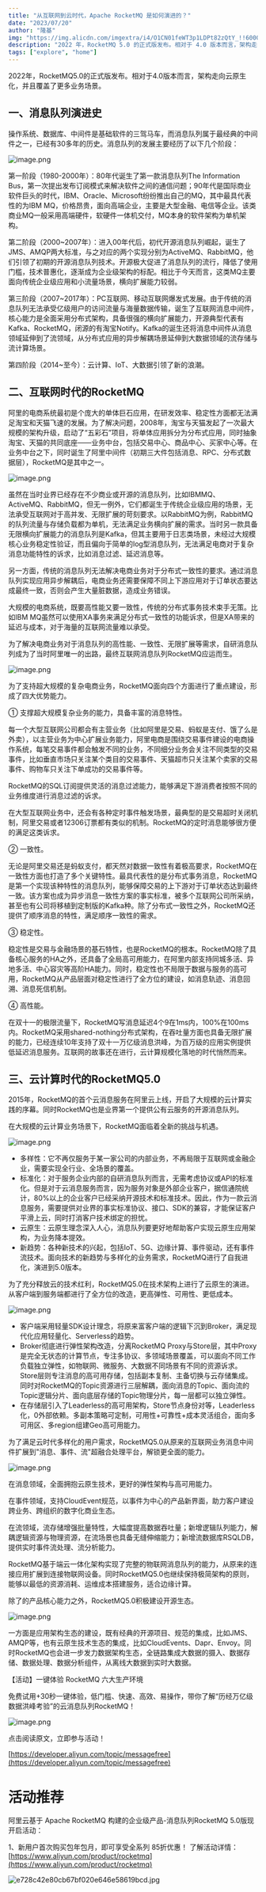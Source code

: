 ```yaml
---      
title: "从互联网到云时代，Apache RocketMQ 是如何演进的？"
date: "2023/07/20"
author: "隆基"
img: "https://img.alicdn.com/imgextra/i4/O1CN01feWT3p1LDPt82zQtY_!!6000000001265-0-tps-685-383.jpg"
description: "2022 年，RocketMQ 5.0 的正式版发布。相对于 4.0 版本而言，架构走向云原生化，并且覆盖了更多业务场景。"
tags: ["explore", "home"]
---
```


2022年，RocketMQ5.0的正式版发布。相对于4.0版本而言，架构走向云原生化，并且覆盖了更多业务场景。
## 一、消息队列演进史
操作系统、数据库、中间件是基础软件的三驾马车，而消息队列属于最经典的中间件之一，已经有30多年的历史。消息队列的发展主要经历了以下几个阶段：

![image.png](https://intranetproxy.alipay.com/skylark/lark/0/2023/png/30656771/1684734677124-00d72298-09f5-4130-83c3-68c65f978d39.png#clientId=u8516c144-a6f3-4&from=paste&height=620&id=u7f825ff0&originHeight=1239&originWidth=2424&originalType=binary&ratio=2&rotation=0&showTitle=false&size=2277707&status=done&style=none&taskId=u57f7e396-9fc4-4c19-9dab-dc3dc27f1ec&title=&width=1212)

第一阶段（1980-2000年）：80年代诞生了第一款消息队列The Information Bus，第一次提出发布订阅模式来解决软件之间的通信问题；90年代是国际商业软件巨头的时代，IBM、Oracle、Microsoft纷纷推出自己的MQ，其中最具代表性的为IBM MQ，价格昂贵，面向高端企业，主要是大型金融、电信等企业。该类商业MQ一般采用高端硬件，软硬件一体机交付，MQ本身的软件架构为单机架构。

第二阶段（2000~2007年）：进入00年代后，初代开源消息队列崛起，诞生了JMS、AMQP两大标准，与之对应的两个实现分别为ActiveMQ、RabbitMQ，他们引领了初期的开源消息队列技术。开源极大促进了消息队列的流行，降低了使用门槛，技术普惠化，逐渐成为企业级架构的标配。相比于今天而言，这类MQ主要面向传统企业级应用和小流量场景，横向扩展能力较弱。

第三阶段（2007~2017年）：PC互联网、移动互联网爆发式发展。由于传统的消息队列无法承受亿级用户的访问流量与海量数据传输，诞生了互联网消息中间件，核心能力是全面采用分布式架构，具备很强的横向扩展能力，开源典型代表有Kafka、RocketMQ，闭源的有淘宝Notify。Kafka的诞生还将消息中间件从消息领域延伸到了流领域，从分布式应用的异步解耦场景延伸到大数据领域的流存储与流计算场景。

第四阶段（2014~至今）：云计算、IoT、大数据引领了新的浪潮。
## 二、互联网时代的RocketMQ
阿里的电商系统最初是个庞大的单体巨石应用，在研发效率、稳定性方面都无法满足淘宝和天猫飞速的发展。为了解决问题，2008年，淘宝与天猫发起了一次最大规模的架构升级，启动了“五彩石”项目，将单体应用拆分为分布式应用，同时抽象淘宝、天猫的共同底座——业务中台，包括交易中心、商品中心、买家中心等。在业务中台之下，同时诞生了阿里中间件（初期三大件包括消息、RPC、分布式数据层），RocketMQ是其中之一。

![image.png](https://intranetproxy.alipay.com/skylark/lark/0/2023/png/30656771/1684734712538-50f99b04-4525-4785-a55a-74b655ddd661.png#clientId=u8516c144-a6f3-4&from=paste&height=645&id=uf03f9257&originHeight=1290&originWidth=2476&originalType=binary&ratio=2&rotation=0&showTitle=false&size=2401943&status=done&style=none&taskId=ucc17db38-03a1-45dc-ae6b-12b29361920&title=&width=1238)

虽然在当时业界已经存在不少商业或开源的消息队列，比如IBMMQ、ActiveMQ、RabbitMQ，但无一例外，它们都诞生于传统企业级应用的场景，无法承受互联网对于高并发、无限扩展的苛刻要求。以RabbitMQ为例，RabbitMQ的队列流量与存储负载都为单机，无法满足业务横向扩展的需求。当时另一款具备无限横向扩展能力的消息队列是Kafka，但其主要用于日志类场景，未经过大规模核心业务稳定性验证，而且偏向于简单的log型消息队列，无法满足电商对于复杂消息功能特性的诉求，比如消息过滤、延迟消息等。

另一方面，传统的消息队列无法解决电商业务对于分布式一致性的要求。通过消息队列实现应用异步解耦后，电商业务还需要保障不同上下游应用对于订单状态要达成最终一致，否则会产生大量脏数据，造成业务错误。

大规模的电商系统，既要高性能又要一致性，传统的分布式事务技术束手无策。比如IBM MQ虽然可以使用XA事务来满足分布式一致性的功能诉求，但是XA带来的延迟与成本，对于海量的互联网流量难以承受。

为了解决电商业务对于消息队列的高性能、一致性、无限扩展等需求，自研消息队列成为了当时阿里唯一的出路，最终互联网消息队列RocketMQ应运而生。

![image.png](https://intranetproxy.alipay.com/skylark/lark/0/2023/png/30656771/1684734748518-9fc00551-ce21-41a0-a4bb-8a1a13cb7103.png#clientId=u8516c144-a6f3-4&from=paste&height=606&id=u2807be78&originHeight=1211&originWidth=2463&originalType=binary&ratio=2&rotation=0&showTitle=false&size=2361780&status=done&style=none&taskId=u0a814edc-dd02-4eae-8d85-329fa012aab&title=&width=1231.5)

为了支持超大规模的复杂电商业务，RocketMQ面向四个方面进行了重点建设，形成了四大优势能力。

① 支撑超大规模复杂业务的能力，具备丰富的消息特性。

每一个大型互联网公司都会有主营业务（比如阿里是交易、蚂蚁是支付、饿了么是外卖），以主营业务为中心扩展业务能力，阿里电商是围绕交易事件建设的电商操作系统，每笔交易事件都会触发不同的业务，不同细分业务会关注不同类型的交易事件，比如垂直市场只关注某个类目的交易事件、天猫超市只关注某个卖家的交易事件、购物车只关注下单成功的交易事件等。

RocketMQ的SQL订阅提供灵活的消息过滤能力，能够满足下游消费者按照不同的业务维度进行消息过滤的诉求。

在大型互联网业务中，还会有各种定时事件触发场景，最典型的是交易超时关闭机制，阿里交易或者12306订票都有类似的机制。RocketMQ的定时消息能够很方便的满足这类诉求。

② 一致性。

无论是阿里交易还是蚂蚁支付，都天然对数据一致性有着极高要求，RocketMQ在一致性方面也打造了多个关键特性。最具代表性的是分布式事务消息，RocketMQ是第一个实现该种特性的消息队列，能够保障交易的上下游对于订单状态达到最终一致。该方案也成为异步消息一致性方案的事实标准，被多个互联网公司所采纳，甚至也有公司将移植到定制版的Kafka种。除了分布式一致性之外，RocketMQ还提供了顺序消息的特性，满足顺序一致性的需求。

③ 稳定性。

稳定性是交易与金融场景的基石特性，也是RocketMQ的根本。RocketMQ除了具备核心服务的HA之外，还具备了全局高可用能力，在阿里内部支持同城多活、异地多活、中心容灾等高阶HA能力。同时，稳定性也不局限于数据与服务的高可用，RocketMQ从产品层面对稳定性进行了全方位的建设，如消息轨迹、消息回溯、消息死信机制。

④ 高性能。

在双十一的极限流量下，RocketMQ写消息延迟4个9在1ms内，100%在100ms内。RocketMQ采用shared-nothing分布式架构，在吞吐量方面也具备无限扩展的能力，已经连续10年支持了双十一万亿级消息洪峰，为百万级的应用实例提供低延迟消息服务。互联网的故事还在进行，云计算规模化落地的时代悄然而来。
## 三、云计算时代的RocketMQ5.0
2015年，RocketMQ的首个云消息服务在阿里云上线，开启了大规模的云计算实践的序幕。同时RocketMQ也是业界第一个提供公有云服务的开源消息队列。

在大规模的云计算业务场景下，RocketMQ面临着全新的挑战与机遇。

![image.png](https://intranetproxy.alipay.com/skylark/lark/0/2023/png/30656771/1684734842537-ebcac631-f688-4ed7-958b-24d188957d6e.png#clientId=u8516c144-a6f3-4&from=paste&height=602&id=ue6197725&originHeight=1204&originWidth=2501&originalType=binary&ratio=2&rotation=0&showTitle=false&size=2281164&status=done&style=none&taskId=u47745b2a-d9a4-4cc8-b740-30c54042cde&title=&width=1250.5)

- 多样性：它不再仅服务于某一家公司的内部业务，不再局限于互联网或金融企业，需要实现全行业、全场景的覆盖。
- 标准化：对于服务企业内部的自研消息队列而言，无需考虑协议或API的标准化。但是对于云消息服务而言，因为服务对象是外部企业客户，据信通院统计，80%以上的企业客户已经采纳开源技术和标准技术。因此，作为一款云消息服务，需要提供对业界的事实标准协议、接口、SDK的兼容，才能保证客户平滑上云，同时打消客户技术绑定的担忧。
- 云原生：云原生理念深入人心，消息队列要更好地帮助客户实现云原生应用架构，为业务降本提效。
- 新趋势：各种新技术的兴起，包括IoT、5G、边缘计算、事件驱动，还有事件流技术。面向技术的新趋势与多样化的业务需求，RocketMQ进行了自我进化，演进到5.0版本。

为了充分释放云的技术红利，RocketMQ5.0在技术架构上进行了云原生的演进。从客户端到服务端都进行了全方位的改造，更高弹性、可用性、更低成本。

![image.png](https://intranetproxy.alipay.com/skylark/lark/0/2023/png/30656771/1684734940328-4946bf56-7b75-4d03-b251-78676fca5a38.png#clientId=u8516c144-a6f3-4&from=paste&height=609&id=ue8ebebc4&originHeight=1217&originWidth=2530&originalType=binary&ratio=2&rotation=0&showTitle=false&size=2571994&status=done&style=none&taskId=udf45b972-6430-4161-8364-5a744c89a18&title=&width=1265)

- 客户端采用轻量SDK设计理念，将原来富客户端的逻辑下沉到Broker，满足现代化应用轻量化、Serverless的趋势。
- Broker彻底进行弹性架构改造，分离RocketMQ Proxy与Store层，其中Proxy是完全无状态的计算节点，专注多协议、多领域场景覆盖，可以面向不同工作负载独立弹性，如物联网、微服务、大数据不同场景有不同的资源诉求。Store层则专注消息的高可用存储，包括副本复制、主备切换与云存储集成。同时对RocketMQ的Topic资源进行三层解耦，面向消息的Topic、面向流的Topic逻辑分片、面向底层存储的Topic物理分片，每一层都可以独立弹性。
- 在存储层引入了Leaderless的高可用架构，Store节点身份对等，Leaderless化，0外部依赖。多副本策略可定制，可用性+可靠性+成本灵活组合，面向多可用区、多region组建Geo高可用能力。

为了满足云时代多样化的用户需求，RocketMQ5.0从原来的互联网业务消息中间件扩展到"消息、事件、流"超融合处理平台，解锁更全面的能力。

![image.png](https://intranetproxy.alipay.com/skylark/lark/0/2023/png/30656771/1684734984318-ed590ca3-91b2-4e80-b624-b52be082950e.png#clientId=u8516c144-a6f3-4&from=paste&height=616&id=u643e4eb6&originHeight=1232&originWidth=2492&originalType=binary&ratio=2&rotation=0&showTitle=false&size=2445380&status=done&style=none&taskId=u221d2d6c-ce5a-4e57-b8fc-0eefd1da9c3&title=&width=1246)

在消息领域，全面拥抱云原生技术，更好的弹性架构与高可用能力。

在事件领域，支持CloudEvent规范，以事件为中心的产品新界面，助力客户建设跨业务、跨组织的数字化商业生态。

在流领域，流存储增强批量特性，大幅度提高数据吞吐量；新增逻辑队列能力，解耦逻辑资源与物理资源，在流场景也具备无缝伸缩能力；新增流数据库RSQLDB，提供实时事件流处理、流分析能力。

RocketMQ基于端云一体化架构实现了完整的物联网消息队列的能力，从原来的连接应用扩展到连接物联网设备。同时RocketMQ5.0也继续保持极简架构的原则，能够以最低的资源消耗、运维成本搭建服务，适合边缘计算。

除了的产品核心能力之外，RocketMQ5.0积极建设开源生态。

![image.png](https://intranetproxy.alipay.com/skylark/lark/0/2023/png/30656771/1689210872283-3b617351-cbaa-40b1-9e48-8ae827d32b84.png#clientId=u6a07a021-eeeb-4&from=paste&height=860&id=ud8364e25&originHeight=1720&originWidth=3736&originalType=binary&ratio=2&rotation=0&showTitle=false&size=1411559&status=done&style=none&taskId=ucd66e3d0-a737-4290-905e-1e471e39f1a&title=&width=1868)

一方面是应用架构生态的建设，既有经典的开源项目、规范的集成，比如JMS、AMQP等，也有云原生技术生态的集成，比如CloudEvents、Dapr、Envoy。同时RocketMQ也会进一步发力数据架构生态，全链路集成大数据的摄入、数据存储、数据处理、数据分析组件，从离线大数据到实时大数据。


【活动】一键体验 RocketMQ 六大生产环境

免费试用+30秒一键体验，低门槛、快速、高效、易操作，带你了解“历经万亿级数据洪峰考验”的云消息队列RocketMQ！

![image.png](https://intranetproxy.alipay.com/skylark/lark/0/2023/png/30656771/1689211082265-ddbe5caa-071a-4921-bdc1-dc4a8099b824.png#clientId=u6a07a021-eeeb-4&from=paste&height=810&id=ufdab231a&originHeight=1620&originWidth=1080&originalType=binary&ratio=2&rotation=0&showTitle=false&size=580839&status=done&style=none&taskId=u8624f1a3-1162-4a92-b05f-db83d68e752&title=&width=540)

点击阅读原文，立即参与活动！

[https://developer.aliyun.com/topic/messagefree](https://developer.aliyun.com/topic/messagefree)



# 活动推荐

阿里云基于 Apache RocketMQ 构建的企业级产品-消息队列RocketMQ 5.0版现开启活动：

1、新用户首次购买包年包月，即可享受全系列 85折优惠！ 了解活动详情：[https://www.aliyun.com/product/rocketmq](https://www.aliyun.com/product/rocketmq)

![e728c42e80cb67bf020e646e58619bcd.jpg](https://intranetproxy.alipay.com/skylark/lark/0/2023/jpeg/59356401/1680576637562-9af35fbf-d64b-4f81-b950-7e72f91b5ca2.jpeg#clientId=u449ffa34-59ce-4&from=paste&height=675&id=u462ad3c6&name=e728c42e80cb67bf020e646e58619bcd.jpg&originHeight=675&originWidth=1920&originalType=binary&ratio=1&rotation=0&showTitle=false&size=258156&status=done&style=none&taskId=u26cea311-dc98-45bd-8c8c-c7884e57c37&title=&width=1920)

